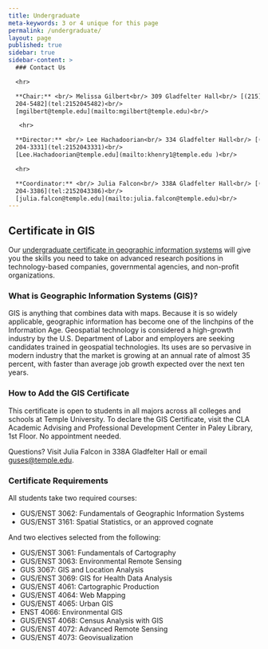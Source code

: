 ```yaml
---
title: Undergraduate
meta-keywords: 3 or 4 unique for this page
permalink: /undergraduate/
layout: page
published: true
sidebar: true
sidebar-content: >
  ### Contact Us

  <hr>

  **Chair:** <br/> Melissa Gilbert<br/> 309 Gladfelter Hall<br/> [(215)
  204-5482](tel:2152045482)<br/>
  [mgilbert@temple.edu](mailto:mgilbert@temple.edu)<br/>

   <hr>

  **Director:** <br/> Lee Hachadoorian<br/> 334 Gladfelter Hall<br/> [(215)
  204-3331](tel:2152043331)<br/>
  [Lee.Hachadoorian@temple.edu](mailto:khenry1@temple.edu )<br/> 

  <hr>

  **Coordinator:** <br/> Julia Falcon<br/> 338A Gladfelter Hall<br/> [(215)
  204-3386](tel:2152043386)<br/>
  [julia.falcon@temple.edu](mailto:julia.falcon@temple.edu)<br/>
---
```


## Certificate in GIS

Our [undergraduate certificate in geographic information systems](http://bulletin.temple.edu/undergraduate/liberal-arts/geography-urban-studies/certificate-geographic-information-systems/) will give you the skills you need to take on advanced research positions in technology-based companies, governmental agencies, and non-profit organizations.

### What is Geographic Information Systems (GIS)?

GIS is anything that combines data with maps. Because it is so widely applicable, geographic information has become one of the linchpins of the Information Age. Geospatial technology is considered a high-growth industry by the U.S. Department of Labor and employers are seeking candidates trained in geospatial technologies. Its uses are so pervasive in modern industry that the market is growing at an annual rate of almost 35 percent, with faster than average job growth expected over the next ten years.

### How to Add the GIS Certificate

This certificate is open to students in all majors across all colleges and schools at Temple University. To declare the GIS Certificate, visit the CLA Academic Advising and Professional Development Center in Paley Library, 1st Floor. No appointment needed.

Questions? Visit Julia Falcon in 338A Gladfelter Hall or email [guses@temple.edu](mailto:guses@temple.edu).

### Certificate Requirements

All students take two required courses:

- GUS/ENST 3062: Fundamentals of Geographic Information Systems
- GUS/ENST 3161: Spatial Statistics, or an approved cognate

And two electives selected from the following:

- GUS/ENST 3061: Fundamentals of Cartography
- GUS/ENST 3063: Environmental Remote Sensing
- GUS 3067: GIS and Location Analysis
- GUS/ENST 3069: GIS for Health Data Analysis
- GUS/ENST 4061: Cartographic Production
- GUS/ENST 4064: Web Mapping
- GUS/ENST 4065: Urban GIS
- ENST 4066: Environmental GIS
- GUS/ENST 4068: Census Analysis with GIS
- GUS/ENST 4072: Advanced Remote Sensing
- GUS/ENST 4073: Geovisualization
